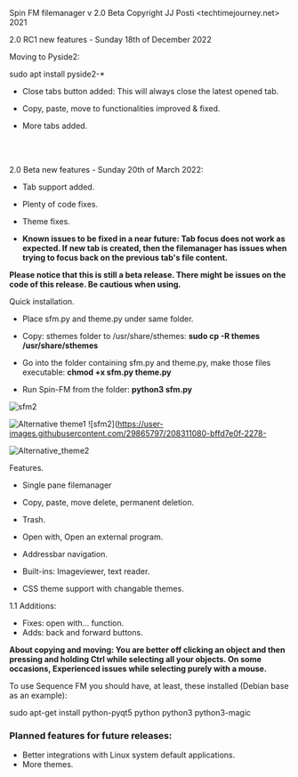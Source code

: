 
Spin FM filemanager v 2.0 Beta Copyright JJ Posti <techtimejourney.net> 2021

2.0 RC1 new features - Sunday 18th of December 2022

Moving to Pyside2:

sudo apt install pyside2-*

- Close tabs button added: This will always close the latest opened tab.

- Copy, paste, move to functionalities improved & fixed.

- More tabs added.


<br>
<br>

2.0 Beta new features - Sunday 20th of March 2022:
- Tab support added.
- Plenty of code fixes.
- Theme fixes.

- <b>Known issues to be fixed in a near future: Tab focus does not work as expected. If new tab is created, then the filemanager has issues when trying to focus back on the previous tab's file content. </b>

<b> Please notice that this is still a beta release. There might be issues on the code of this release. Be cautious when using.</b>


Quick installation. 

- Place sfm.py and theme.py under same folder.

- Copy: sthemes folder to /usr/share/sthemes:  <b> sudo cp -R themes /usr/share/sthemes </b>

- Go into the folder containing sfm.py and theme.py, make those files executable: <b> chmod +x sfm.py theme.py </b>

- Run Spin-FM from the folder: <b> python3 sfm.py </b>

![sfm2](https://user-images.githubusercontent.com/29865797/208311074-e4d040ed-0c51-4df0-8b53-623b37ba97fd.jpg)

![Alternative theme1](https://user-images.githubusercontent.com/29865797/208311079-bb9a26e1-0895-46a9-aca9-aec86d013139.png)
![sfm2](https://user-images.githubusercontent.com/29865797/208311080-bffd7e0f-2278-


![Alternative_theme2](https://user-images.githubusercontent.com/29865797/159177060-9da1b347-e5e0-4762-ba51-8bd0873c0b0f.jpg)

Features. 

- Single pane filemanager
- Copy, paste, move delete, permanent deletion.
- Trash.

- Open with, Open an external program.
- Addressbar navigation.
- Built-ins: Imageviewer, text reader.
- CSS theme support with changable themes.

1.1 Additions:
   - Fixes: open with... function.
   - Adds: back and forward buttons.

<b> About copying and moving: You are better off clicking an object and then pressing and holding Ctrl while selecting all your objects. On some occasions, Experienced issues while selecting purely with a mouse.</b>


                                                                                                                                                
To use Sequence FM you should have, at least, these installed (Debian base as an example):

sudo apt-get install python-pyqt5 python python3 python3-magic



### Planned features for future releases:


- Better integrations with Linux system default applications.
- More themes.
